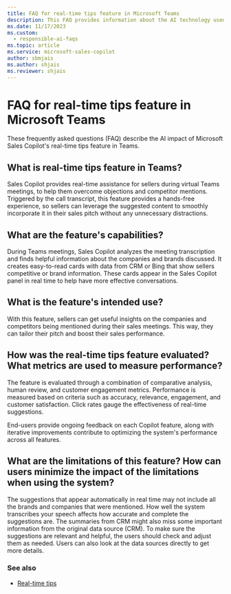 ```yaml
---
title: FAQ for real-time tips feature in Microsoft Teams
description: This FAQ provides information about the AI technology used in the rela-time tips feature in Microsoft Sales Copilot, along with key considerations and details about how AI is used, how it was tested and evaluated, and any specific limitations.
ms.date: 11/17/2023
ms.custom: 
  - responsible-ai-faqs
ms.topic: article
ms.service: microsoft-sales-copilot
author: sbmjais
ms.author: shjais
ms.reviewer: shjais
---
```


# FAQ for real-time tips feature in Microsoft Teams

These frequently asked questions (FAQ) describe the AI impact of Microsoft Sales Copilot's real-time tips feature in Teams.

## What is real-time tips feature in Teams? 

Sales Copilot provides real-time assistance for sellers during virtual Teams meetings, to help them overcome objections and competitor mentions. Triggered by the call transcript, this feature provides a hands-free experience, so sellers can leverage the suggested content to smoothly incorporate it in their sales pitch without any unnecessary distractions. 

## What are the feature's capabilities? 

During Teams meetings, Sales Copilot analyzes the meeting transcription and finds helpful information about the companies and brands discussed. It creates easy-to-read cards with data from CRM or Bing that show sellers competitive or brand information. These cards appear in the Sales Copilot panel in real time to help  have more effective conversations.

## What is the feature's intended use? 

With this feature, sellers can get useful insights on the companies and competitors being mentioned during their sales meetings. This way, they can tailor their pitch and boost their sales performance.

## How was the real-time tips feature evaluated? What metrics are used to measure performance? 

The feature is evaluated through a combination of comparative analysis, human review, and customer engagement metrics. Performance is measured based on criteria such as accuracy, relevance, engagement, and customer satisfaction. Click rates gauge the effectiveness of real-time suggestions. 

End-users provide ongoing feedback on each Copilot feature, along with iterative improvements contribute to optimizing the system's performance across all features.

## What are the limitations of this feature? How can users minimize the impact of the limitations when using the system? 

The suggestions that appear automatically in real time may not include all the brands and companies that were mentioned. How well the system transcribes your speech affects how accurate and complete the suggestions are. The summaries from CRM might also miss some important information from the original data source (CRM). To make sure the suggestions are relevant and helpful, the users should check and adjust them as needed. Users can also look at the data sources directly to get more details. 

### See also

- [Real-time tips](real-time-tips.md)